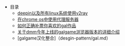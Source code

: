 * 目录
  * [deepin以及所有linux系统使用v2ray](desgin-pattern/qv2ray.md)
  * [在chrome os中使用代理服务器](desgin-pattern/kitsunebi.md)
  * [如何正确补票你喜欢的gal作品](desgin-pattern/buy.md)
  * [关于dmm今年上线的galgame浏览器版本的详细介绍](desgin-pattern/galb.md)
  * [galgame汉化整合]（desgin-pattern/gal.md）